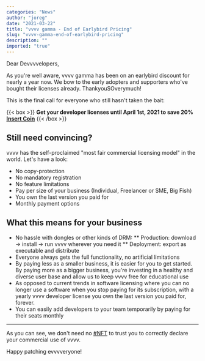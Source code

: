 ```yaml
---
categories: "News"
author: "joreg"
date: "2021-03-22"
title: "vvvv gamma - End of Earlybird Pricing"
slug: "vvvv-gamma-end-of-earlybird-pricing"
description: ""
imported: "true"
---
```



Dear Devvvvelopers,

As you're well aware, vvvv gamma has been on an earlybird discount for nearly a year now. We bow to the early adopters and supporters who've bought their licenses already. ThankyouSOverymuch!

This is the final call for everyone who still hasn't taken the bait: 


{{< box >}}
**Get your developer licenses until April 1st, 2021 to save 20%**
**[Insert Coin](https://store.vvvv.org/products/vvvv-gamma-developer-license-annual)**{{< /box >}}

## Still need convincing?
vvvv has the self-proclaimed "most fair commercial licensing model" in the world. Let's have a look:

- No copy-protection
- No mandatory registration
- No feature limitations
- Pay per size of your business (Individual, Freelancer or SME, Big Fish)
- You own the last version you paid for
- Monthly payment options

## What this means for your business
* No hassle with dongles or other kinds of DRM:
 ** Production: download -> install -> run vvvv wherever you need it
 ** Deployment: export as executable and distribute
* Everyone always gets the full functionality, no artificial limitations
* By paying less as a smaller business, it is easier for you to get started. By paying more as a bigger business, you're investing in a healthy and diverse user base and allow us to keep vvvv free for educational use
* As opposed to current trends in software licensing where you can no longer use a software when you stop paying for its subscription, with a yearly vvvv developer license you own the last version you paid for, forever. 
* You can easily add developers to your team temporarily by paying for their seats monthly 

---

As you can see, we don't need no [#NFT](https://everestpipkin.medium.com/but-the-environmental-issues-with-cryptoart-1128ef72e6a3) to trust you to correctly declare your commercial use of vvvv.

Happy patching evvvveryone!
